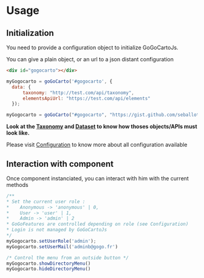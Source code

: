 Usage
=====

Initialization
-------------
You need to provide a configuration object to initialize GoGoCartoJs.

You can give a plain object, or an url to a json distant configuration
```html
<div id="gogocarto"></div>
```
```javascript
myGogocarto = goGoCarto('#gogocarto', {
  data: {
      taxonomy: "http://test.com/api/taxonomy",
      elementsApiUrl: "https://test.com/api/elements"
  });
```

```javascript
myGogocarto = goGoCarto("#gogocarto", "https://gist.github.com/seballot/27c005421d0a7a4c293dd87fe9856bfd");
```
__Look at the [Taxonomy](taxonomy.md) and [Dataset](dataset.md) to know how thoses objects/APIs must look like.__

Please visit [Configuration](configuration.md) to know more about all configuration available

Interaction with component
-------------------------

Once component instanciated, you can interact with him with the current methods

```javascript
/** 
* Set the current user role : 
*    Anonymous -> 'anonymous' | 0, 
*    User -> 'user' | 1, 
*    Admin -> 'admin' | 2
* GoGoFeatures are controlled depending on role (see Configuration)
* Login is not managed by GoGoCartoJs
*/
myGogocarto.setUserRole('admin');
myGogocarto.setUserMail('adminb@gogo.fr')
```
```javascript
/* Control the menu from an outside button */
myGogocarto.showDirectoryMenu() 
myGogocarto.hideDirectoryMenu() 
```
